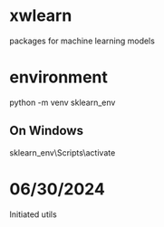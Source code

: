# xwlearn
packages for machine learning models

# environment
python -m venv sklearn_env
## On Windows
sklearn_env\Scripts\activate

# 06/30/2024
Initiated utils